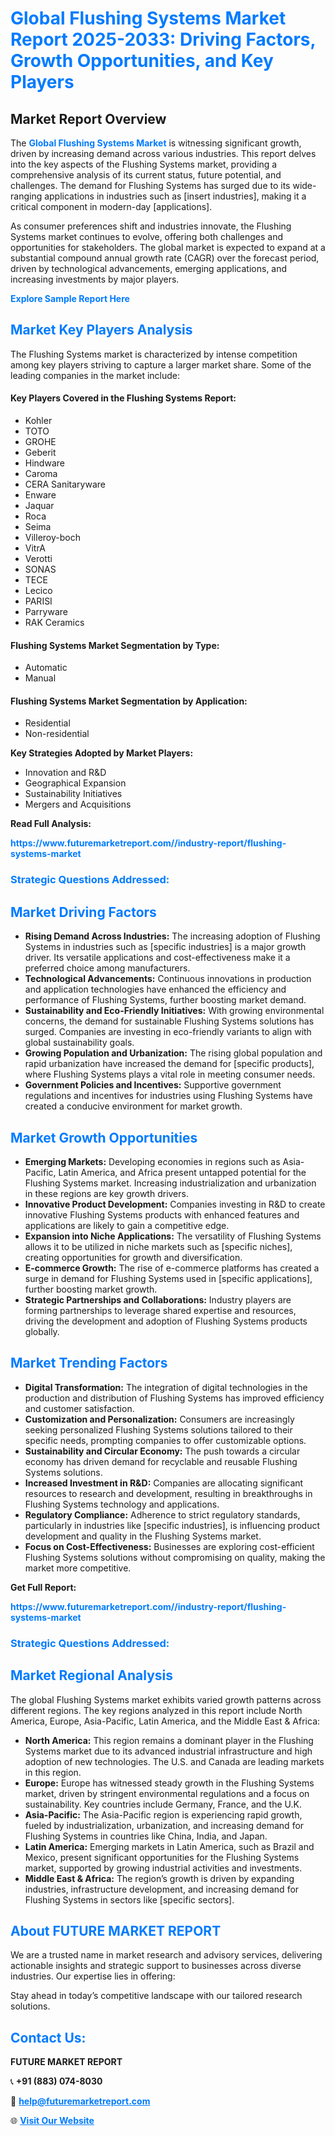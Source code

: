 <h1 style="color: #007BFF;">Global Flushing Systems Market Report 2025-2033: Driving Factors, Growth Opportunities, and Key Players</h1>

<section id="overview">
<h2>Market Report Overview</h2>
<p>The <a href="https://www.futuremarketreport.com//industry-report/flushing-systems-market" style="color: #007BFF; text-decoration: none;"><strong>Global Flushing Systems Market</strong></a> is witnessing significant growth, driven by increasing demand across various industries. This report delves into the key aspects of the Flushing Systems market, providing a comprehensive analysis of its current status, future potential, and challenges. The demand for Flushing Systems has surged due to its wide-ranging applications in industries such as [insert industries], making it a critical component in modern-day [applications].</p>
<p>As consumer preferences shift and industries innovate, the Flushing Systems market continues to evolve, offering both challenges and opportunities for stakeholders. The global market is expected to expand at a substantial compound annual growth rate (CAGR) over the forecast period, driven by technological advancements, emerging applications, and increasing investments by major players.</p>
</section>

<section id="overview">
<p><a href="https://www.futuremarketreport.com//request-sample/reportId=51515" style="color: #007BFF; text-decoration: none;"><strong>Explore Sample Report Here</strong></a></p>
</section>

<section id="key-players">
<h2 style="color: #007BFF;">Market Key Players Analysis</h2>
<p>The Flushing Systems market is characterized by intense competition among key players striving to capture a larger market share. Some of the leading companies in the market include:</p>
<h4>Key Players Covered in the Flushing Systems Report:</h4>
<ul><li>Kohler</li><li>TOTO</li><li>GROHE</li><li>Geberit</li><li>Hindware</li><li>Caroma</li><li>CERA Sanitaryware</li><li>Enware</li><li>Jaquar</li><li>Roca</li><li>Seima</li><li>Villeroy-boch</li><li>VitrA</li><li>Verotti</li><li>SONAS</li><li>TECE</li><li>Lecico</li><li>PARISI</li><li>Parryware</li><li>RAK Ceramics</li></ul>
<h4>Flushing Systems Market Segmentation by Type:</h4>
<ul><li>Automatic</li><li>Manual</li></ul>

<h4>Flushing Systems Market Segmentation by Application:</h4>
<ul><li>Residential</li><li>Non-residential</li></ul>
<p><strong>Key Strategies Adopted by Market Players:</strong></p>
<ul>
<li>Innovation and R&D</li>
<li>Geographical Expansion</li>
<li>Sustainability Initiatives</li>
<li>Mergers and Acquisitions</li>
</ul>
</section>

<section>
<p><strong>Read Full Analysis: </strong></p><a href="https://www.futuremarketreport.com//industry-report/flushing-systems-market" style="color: #007BFF; text-decoration: none;"><strong>https://www.futuremarketreport.com//industry-report/flushing-systems-market</strong></a>
<h3 style="color: #007BFF;">Strategic Questions Addressed:</h3>
</section>

<section id="driving-factors">
<h2 style="color: #007BFF;">Market Driving Factors</h2>
<ul>
<li><strong>Rising Demand Across Industries:</strong> The increasing adoption of Flushing Systems in industries such as [specific industries] is a major growth driver. Its versatile applications and cost-effectiveness make it a preferred choice among manufacturers.</li>
<li><strong>Technological Advancements:</strong> Continuous innovations in production and application technologies have enhanced the efficiency and performance of Flushing Systems, further boosting market demand.</li>
<li><strong>Sustainability and Eco-Friendly Initiatives:</strong> With growing environmental concerns, the demand for sustainable Flushing Systems solutions has surged. Companies are investing in eco-friendly variants to align with global sustainability goals.</li>
<li><strong>Growing Population and Urbanization:</strong> The rising global population and rapid urbanization have increased the demand for [specific products], where Flushing Systems plays a vital role in meeting consumer needs.</li>
<li><strong>Government Policies and Incentives:</strong> Supportive government regulations and incentives for industries using Flushing Systems have created a conducive environment for market growth.</li>
</ul>
</section>

<section id="growth-opportunities">
<h2 style="color: #007BFF;">Market Growth Opportunities</h2>
<ul>
<li><strong>Emerging Markets:</strong> Developing economies in regions such as Asia-Pacific, Latin America, and Africa present untapped potential for the Flushing Systems market. Increasing industrialization and urbanization in these regions are key growth drivers.</li>
<li><strong>Innovative Product Development:</strong> Companies investing in R&D to create innovative Flushing Systems products with enhanced features and applications are likely to gain a competitive edge.</li>
<li><strong>Expansion into Niche Applications:</strong> The versatility of Flushing Systems allows it to be utilized in niche markets such as [specific niches], creating opportunities for growth and diversification.</li>
<li><strong>E-commerce Growth:</strong> The rise of e-commerce platforms has created a surge in demand for Flushing Systems used in [specific applications], further boosting market growth.</li>
<li><strong>Strategic Partnerships and Collaborations:</strong> Industry players are forming partnerships to leverage shared expertise and resources, driving the development and adoption of Flushing Systems products globally.</li>
</ul>
</section>

<section id="trending-factors">
<h2 style="color: #007BFF;">Market Trending Factors</h2>
<ul>
<li><strong>Digital Transformation:</strong> The integration of digital technologies in the production and distribution of Flushing Systems has improved efficiency and customer satisfaction.</li>
<li><strong>Customization and Personalization:</strong> Consumers are increasingly seeking personalized Flushing Systems solutions tailored to their specific needs, prompting companies to offer customizable options.</li>
<li><strong>Sustainability and Circular Economy:</strong> The push towards a circular economy has driven demand for recyclable and reusable Flushing Systems solutions.</li>
<li><strong>Increased Investment in R&D:</strong> Companies are allocating significant resources to research and development, resulting in breakthroughs in Flushing Systems technology and applications.</li>
<li><strong>Regulatory Compliance:</strong> Adherence to strict regulatory standards, particularly in industries like [specific industries], is influencing product development and quality in the Flushing Systems market.</li>
<li><strong>Focus on Cost-Effectiveness:</strong> Businesses are exploring cost-efficient Flushing Systems solutions without compromising on quality, making the market more competitive.</li>
</ul>
</section>

<section>
<p><strong>Get Full Report: </strong></p><a href="https://www.futuremarketreport.com//industry-report/flushing-systems-market" style="color: #007BFF; text-decoration: none;"><strong>https://www.futuremarketreport.com//industry-report/flushing-systems-market</strong></a>
<h3 style="color: #007BFF;">Strategic Questions Addressed:</h3>
</section>


<section id="regional-analysis">
<h2 style="color: #007BFF;">Market Regional Analysis</h2>
<p>The global Flushing Systems market exhibits varied growth patterns across different regions. The key regions analyzed in this report include North America, Europe, Asia-Pacific, Latin America, and the Middle East & Africa:</p>
<ul>
<li><strong>North America:</strong> This region remains a dominant player in the Flushing Systems market due to its advanced industrial infrastructure and high adoption of new technologies. The U.S. and Canada are leading markets in this region.</li>
<li><strong>Europe:</strong> Europe has witnessed steady growth in the Flushing Systems market, driven by stringent environmental regulations and a focus on sustainability. Key countries include Germany, France, and the U.K.</li>
<li><strong>Asia-Pacific:</strong> The Asia-Pacific region is experiencing rapid growth, fueled by industrialization, urbanization, and increasing demand for Flushing Systems in countries like China, India, and Japan.</li>
<li><strong>Latin America:</strong> Emerging markets in Latin America, such as Brazil and Mexico, present significant opportunities for the Flushing Systems market, supported by growing industrial activities and investments.</li>
<li><strong>Middle East & Africa:</strong> The region’s growth is driven by expanding industries, infrastructure development, and increasing demand for Flushing Systems in sectors like [specific sectors].</li>
</ul>
</section>

<footer>
<h2 style="color: #007BFF;">About FUTURE MARKET REPORT</h2>
<p>We are a trusted name in market research and advisory services, delivering actionable insights and strategic support to businesses across diverse industries. Our expertise lies in offering:</p>

<p>Stay ahead in today’s competitive landscape with our tailored research solutions.</p>

<h2 style="color: #007BFF;">Contact Us:</h2>
<p><strong>FUTURE MARKET REPORT</strong></p>
<p>📞 <strong>+91 (883) 074-8030</strong></p>
<p>📧 <strong><a href="mailto:help@futuremarketreport.com" style="color: #007BFF;">help@futuremarketreport.com</a></strong></p>
<p>🌐 <strong><a href="https://www.futuremarketreport.com/" style="color: #007BFF;">Visit Our Website</a></strong></p>
</footer>